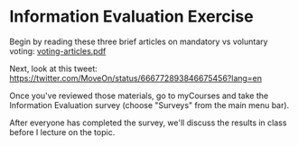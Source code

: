 # Information Evaluation Exercise

Begin by reading these three brief articles on mandatory vs voluntary voting: [voting-articles.pdf](https://lawleyfall2018.github.io/110-fall2018/exercises/infoEvalExercise/voting-articles.pdf)

Next, look at this tweet: https://twitter.com/MoveOn/status/666772893846675456?lang=en

Once you've reviewed those materials, go to myCourses and take the Information Evaluation survey (choose "Surveys" from the main menu bar). 

After everyone has completed the survey, we'll discuss the results in class before I lecture on the topic. 
